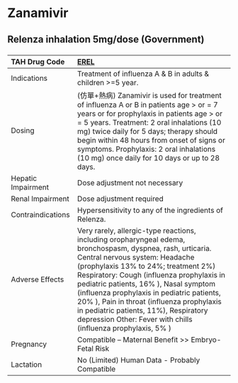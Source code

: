 # Zanamivir

## Relenza inhalation 5mg/dose (Government)

##### 

| TAH Drug Code      | [EREL](https://www.tahsda.org.tw/drugs/hissearch.php?drug_code=EREL)                                                                                                                                                                                                                                                                                                                                                                                                            |
|:-------------------|:--------------------------------------------------------------------------------------------------------------------------------------------------------------------------------------------------------------------------------------------------------------------------------------------------------------------------------------------------------------------------------------------------------------------------------------------------------------------------------|
| Indications        | Treatment of influenza A & B in adults & children >=5 year.                                                                                                                                                                                                                                                                                                                                                                                                                     |
| Dosing             | (仿單+熱病) Zanamivir is used for treatment of influenza A or B in patients age > or = 7 years or for prophylaxis in patients age > or = 5 years. Treatment: 2 oral inhalations (10 mg) twice daily for 5 days; therapy should begin within 48 hours from onset of signs or symptoms. Prophylaxis: 2 oral inhalations (10 mg) once daily for 10 days or up to 28 days.                                                                                                          |
| Hepatic Impairment | Dose adjustment not necessary                                                                                                                                                                                                                                                                                                                                                                                                                                                   |
| Renal Impairment   | Dose adjustment required                                                                                                                                                                                                                                                                                                                                                                                                                                                        |
| Contraindications  | Hypersensitivity to any of the ingredients of Relenza.                                                                                                                                                                                                                                                                                                                                                                                                                          |
| Adverse Effects    | Very rarely, allergic-type reactions, including oropharyngeal edema, bronchospasm, dyspnea, rash, urticaria. Central nervous system: Headache (prophylaxis 13% to 24%; treatment 2%) Respiratory: Cough (influenza prophylaxis in pediatric patients, 16% ), Nasal symptom (influenza prophylaxis in pediatric patients, 20% ), Pain in throat (influenza prophylaxis in pediatric patients, 11%), Respiratory depression Other: Fever with chills (influenza prophylaxis, 5% ) |
| Pregnancy          | Compatible – Maternal Benefit >> Embryo-Fetal Risk                                                                                                                                                                                                                                                                                                                                                                                                                              |
| Lactation          | No (Limited) Human Data - Probably Compatible                                                                                                                                                                                                                                                                                                                                                                                                                                   |

